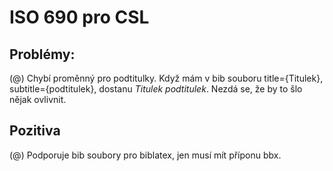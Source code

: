 # ISO 690 pro CSL

## Problémy:
(@) Chybí proměnný pro podtitulky. Když mám v bib souboru
    title={Titulek},
    subtitle={podtitulek},
   dostanu *Titulek podtitulek*. Nezdá se, že by to šlo nějak ovlivnit.
   
## Pozitiva
(@) Podporuje bib soubory pro biblatex, jen musí mít příponu bbx. 
       